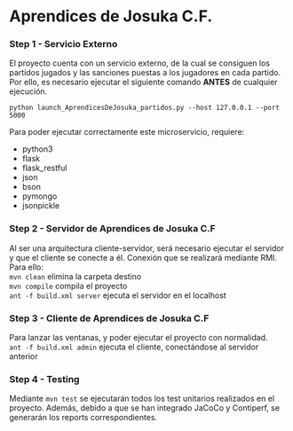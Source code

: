 # Aprendices de Josuka C.F.

### Step 1 - Servicio Externo

El proyecto cuenta con un servicio externo, de la cual se consiguen los partidos jugados y las sanciones puestas a los jugadores en cada partido. Por ello, es necesario ejecutar el siguiente comando **ANTES** de cualquier ejecución.

``` python launch_AprendicesDeJosuka_partidos.py --host 127.0.0.1 --port 5000 ```

Para poder ejecutar correctamente este microservicio, requiere:
* python3
* flask
* flask_restful
* json
* bson
* pymongo
* jsonpickle

### Step 2 - Servidor de Aprendices de Josuka C.F

Al ser una arquitectura cliente-servidor, será necesario ejecutar el servidor y que el cliente se conecte a él. Conexión que se realizará mediante RMI.
Para ello:  
`mvn clean` elimina la carpeta destino  
`mvn compile` compila el proyecto  
`ant -f build.xml server` ejecuta el servidor en el localhost  

### Step 3 - Cliente de Aprendices de Josuka C.F

Para lanzar las ventanas, y poder ejecutar el proyecto con normalidad.  
`ant -f build.xml admin` ejecuta el cliente, conectándose al servidor anterior  

### Step 4 - Testing

Mediante `mvn test` se ejecutarán todos los test unitarios realizados en el proyecto. Además, debido a que se han integrado JaCoCo y Contiperf, se generarán los reports correspondientes. 
